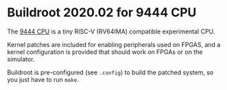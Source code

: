 # Buildroot 2020.02 for 9444 CPU

The [9444 CPU](https://github.com/danielkasza/9444) is a tiny RISC-V (RV64IMA) compatible experimental CPU.

Kernel patches are included for enabling peripherals used on FPGAS, and a kernel configuration is provided that should
work on FPGAs or on the simulator.

Buildroot is pre-configured (see `.config`) to build the patched system, so you just have to run `make`.
